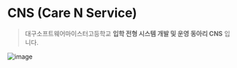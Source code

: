 # CNS (Care N Service)
> 대구소프트웨어마이스터고등학교 **입학 전형 시스템 개발 및 운영 동아리 CNS** 입니다.

![image](https://github.com/CNS-DGSW/.github/assets/109408165/8ef8dd24-1f37-43eb-84c9-2e8cb09a302c)

